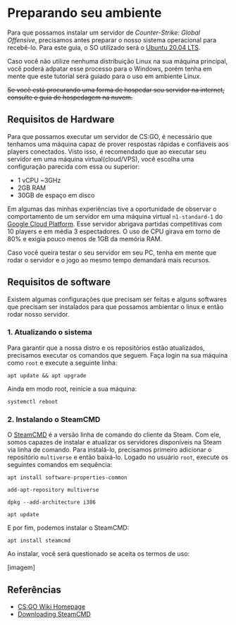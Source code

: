 # Preparando seu ambiente
Para que possamos instalar um servidor de *Counter-Strike: Global Offensive*, precisamos antes preparar o nosso sistema operacional para recebê-lo. Para este guia, o SO utilizado será o [Ubuntu 20.04 LTS](https://releases.ubuntu.com/20.04/).

Caso você não utilize nenhuma distribuição Linux na sua máquina principal, você poderá adpatar esse processo para o Windows, porém tenha em mente que este tutorial será guiado para o uso em ambiente Linux.

~~Se você está procurando uma forma de hospedar seu servidor na internet, consulte o guia de hospedagem na nuvem.~~

## Requisitos de Hardware
Para que possamos executar um servidor de CS:GO, é necessário que tenhamos uma máquina capaz de prover respostas rápidas e confiáveis aos players conectados. Visto isso, é recomendado que ao executar seu servidor em uma máquina virtual(cloud/VPS), você escolha uma configuração parecida com essa ou superior:

- 1 vCPU ~3GHz
- 2GB RAM
- 30GB de espaço em disco

Em algumas das minhas experiências tive a oportunidade de observar o comportamento de um servidor em uma máquina virtual `n1-standard-1` do [Google Cloud Platform](https://cloud.google.com/). Esse servidor abrigava partidas competitivas com 10 players e em média 3 espectadores. O uso de CPU girava em torno de 80% e exigia pouco menos de 1GB da memória RAM.

Caso você queira testar o seu servidor em seu PC, tenha em mente que rodar o servidor e o jogo ao mesmo tempo demandará mais recursos.

## Requisitos de software
Existem algumas configurações que precisam ser feitas e alguns softwares que precisam ser instalados para que possamos ambientar o linux e então rodar nosso servidor.

### 1. Atualizando o sistema
Para garantir que a nossa distro e os repositórios estão atualizados, precisamos executar os comandos que seguem. Faça login na sua máquina como `root` e execute a seguinte linha:

`apt update && apt upgrade`

Ainda em modo root, reinicie a sua máquina:

`systemctl reboot`

### 2. Instalando o SteamCMD
O [SteamCMD](https://developer.valvesoftware.com/wiki/Counter-Strike:_Global_Offensive_Dedicated_Servers) é a versão linha de comando do cliente da Steam. Com ele, somos capazes de instalar e atualizar os servidores disponíveis na Steam via linha de comando. Para instalá-lo, precisamos primeiro adicionar o repositório `multiverse` e então baixá-lo. Logado no usuário `root`, execute os seguintes comandos em sequência:

```
apt install software-properties-common

add-apt-repository multiverse

dpkg --add-architecture i386

apt update
```

E por fim, podemos instalar o SteamCMD:

```
apt install steamcmd
```

Ao instalar, você será questionado se aceita os termos de uso:

[imagem]

## Referências

- [CS:GO Wiki Homepage](https://developer.valvesoftware.com/wiki/Counter-Strike:_Global_Offensive_Dedicated_Servers)
- [Downloading SteamCMD](https://developer.valvesoftware.com/wiki/SteamCMD#Downloading_SteamCMD)